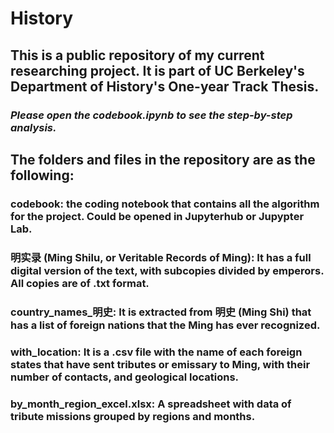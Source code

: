# History

## This is a public repository of my current researching project. It is part of UC Berkeley's Department of History's One-year Track Thesis.
### *Please open the codebook.ipynb to see the step-by-step analysis.*
## The folders and files in the repository are as the following:
### codebook: the coding notebook that contains all the algorithm for the project. Could be opened in Jupyterhub or Jupypter Lab.
### 明实录 (Ming Shilu, or Veritable Records of Ming): It has a full digital version of the text, with subcopies divided by emperors. All copies are of .txt format.
### country_names_明史: It is extracted from 明史 (Ming Shi) that has a list of foreign nations that the Ming has ever recognized.
### with_location: It is a .csv file with the name of each foreign states that have sent tributes or emissary to Ming, with their number of contacts, and geological locations.
### by_month_region_excel.xlsx: A spreadsheet with data of tribute missions grouped by regions and months.
